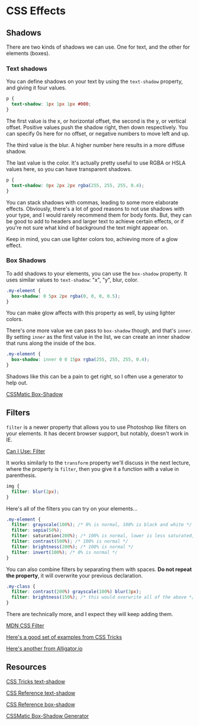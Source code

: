 # CSS Effects

## Shadows

There are two kinds of shadows we can use. One for text, and the other for elements (boxes).

### Text shadows

You can define shadows on your text by using the `text-shadow` property, and giving it four values. 

```css
p { 
  text-shadow: 1px 1px 1px #000;
}
```

The first value is the x, or horizontal offset, the second is the y, or vertical offset. Positive values push the shadow right, then down respectively. You can specify 0s here for no offset, or negative numbers to move left and up. 

The third value is the blur. A higher number here results in a more diffuse shadow.

The last value is the color. It's actually pretty useful to use RGBA or HSLA values here, so you can have transparent shadows.

```css
p { 
  text-shadow: 0px 2px 2px rgba(255, 255, 255, 0.4); 
}
```

You can stack shadows with commas, leading to some more elaborate effects. Obviously, there's a lot of good reasons to not use shadows with your type, and I would rarely recommend them for body fonts. But, they can be good to add to headers and larger text to achieve certain effects, or if you're not sure what kind of background the text might appear on.

Keep in mind, you can use lighter colors too, achieving more of a glow effect.

### Box Shadows

To add shadows to your elements, you can use the `box-shadow` property. It uses similar values to `text-shadow`: "x", "y", blur, color. 

```css
.my-element {
  box-shadow: 0 5px 2px rgba(0, 0, 0, 0.5);
}
```

You can make glow affects with this property as well, by using lighter colors.

There's one more value we can pass to `box-shadow` though, and that's `inner`. By setting `inner` as the first value in the list, we can create an inner shadow that runs along the inside of the box.

```css
.my-element {
  box-shadow: inner 0 0 15px rgba(255, 255, 255, 0.4);
}
```

Shadows like this can be a pain to get right, so I often use a generator to help out.

[CSSMatic Box-Shadow](https://www.cssmatic.com/box-shadow)

## Filters

`filter` is a newer property that allows you to use Photoshop like filters on your elements. It has decent browser support, but notably, doesn't work in IE.

[Can I Use: Filter](https://caniuse.com/#search=filter)

It works similarly to the `transform` property we'll discuss in the next lecture, where the property is `filter`, then you give it a function with a value in parenthesis. 

```css
img {
  filter: blur(2px);
}
```

Here's all of the filters you can try on your elements...

```css
.my-element {
  filter: grayscale(100%); /* 0% is normal, 100% is black and white */
  filter: sepia(50%);
  filter: saturation(200%); /* 100% is normal, lower is less saturated, higher is more */
  filter: contrast(500%); /* 100% is normal */
  filter: brightness(200%); /* 100% is normal */
  filter: invert(100%); /* 0% is normal */
}
```

You can also combine filters by separating them with spaces. **Do not repeat the property**, it will overwrite your previous declaration.

```css
.my-class {
  filter: contrast(200%) grayscale(100%) blur(3px);
  filter: brightness(150%); /* this would overwrite all of the above */
}
```

There are technically more, and I expect they will keep adding them.

[MDN CSS Filter](https://developer.mozilla.org/en-US/docs/Web/CSS/filter)

[Here's a good set of examples from CSS Tricks](https://css-tricks.com/almanac/properties/f/filter/)

[Here's another from Alligator.io](https://alligator.io/css/css-filter-examples/)


## Resources

[CSS Tricks text-shadow](https://css-tricks.com/almanac/properties/t/text-shadow/)

[CSS Reference text-shadow](https://cssreference.io/property/text-shadow/)

[CSS Reference box-shadow](https://cssreference.io/property/box-shadow/)

[CSSMatic Box-Shadow Generator](https://www.cssmatic.com/box-shadow)
